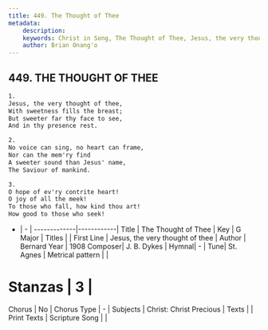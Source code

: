 ```yaml
---
title: 449. The Thought of Thee
metadata:
    description: 
    keywords: Christ in Song, The Thought of Thee, Jesus, the very thought of thee, 
    author: Brian Onang'o
---
```



## 449. THE THOUGHT OF THEE

```txt
1.
Jesus, the very thought of thee,
With sweetness fills the breast;
But sweeter far thy face to see,
And in thy presence rest.

2.
No voice can sing, no heart can frame,
Nor can the mem'ry find
A sweeter sound than Jesus' name,
The Saviour of mankind.

3.
O hope of ev'ry contrite heart!
O joy of all the meek!
To those who fall, how kind thou art!
How good to those who seek!
```

- |   -  |
-------------|------------|
Title | The Thought of Thee |
Key | G Major |
Titles |  |
First Line | Jesus, the very thought of thee |
Author | Bernard 
Year | 1908
Composer| J. B. Dykes |
Hymnal|  - |
Tune| St. Agnes |
Metrical pattern | |
# Stanzas | 3 |
Chorus | No |
Chorus Type | - |
Subjects | Christ: Christ Precious |
Texts |  |
Print Texts | 
Scripture Song |  |
  
